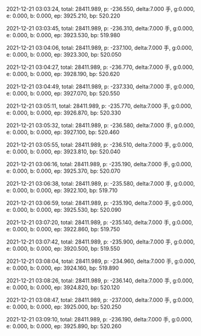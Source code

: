 2021-12-21 03:03:24, total: 28411.989, p: -236.550, delta:7.000 手, g:0.000, e: 0.000, b: 0.000, ep: 3925.210, bp: 520.220

2021-12-21 03:03:45, total: 28411.989, p: -236.310, delta:7.000 手, g:0.000, e: 0.000, b: 0.000, ep: 3923.530, bp: 519.980

2021-12-21 03:04:06, total: 28411.989, p: -237.100, delta:7.000 手, g:0.000, e: 0.000, b: 0.000, ep: 3923.300, bp: 520.050

2021-12-21 03:04:27, total: 28411.989, p: -236.770, delta:7.000 手, g:0.000, e: 0.000, b: 0.000, ep: 3928.190, bp: 520.620

2021-12-21 03:04:49, total: 28411.989, p: -237.330, delta:7.000 手, g:0.000, e: 0.000, b: 0.000, ep: 3927.070, bp: 520.550

2021-12-21 03:05:11, total: 28411.989, p: -235.770, delta:7.000 手, g:0.000, e: 0.000, b: 0.000, ep: 3926.870, bp: 520.330

2021-12-21 03:05:32, total: 28411.989, p: -236.580, delta:7.000 手, g:0.000, e: 0.000, b: 0.000, ep: 3927.100, bp: 520.460

2021-12-21 03:05:55, total: 28411.989, p: -236.510, delta:7.000 手, g:0.000, e: 0.000, b: 0.000, ep: 3923.810, bp: 520.040

2021-12-21 03:06:16, total: 28411.989, p: -235.190, delta:7.000 手, g:0.000, e: 0.000, b: 0.000, ep: 3925.370, bp: 520.070

2021-12-21 03:06:38, total: 28411.989, p: -235.580, delta:7.000 手, g:0.000, e: 0.000, b: 0.000, ep: 3922.100, bp: 519.710

2021-12-21 03:06:59, total: 28411.989, p: -235.190, delta:7.000 手, g:0.000, e: 0.000, b: 0.000, ep: 3925.530, bp: 520.090

2021-12-21 03:07:20, total: 28411.989, p: -235.140, delta:7.000 手, g:0.000, e: 0.000, b: 0.000, ep: 3922.860, bp: 519.750

2021-12-21 03:07:42, total: 28411.989, p: -235.900, delta:7.000 手, g:0.000, e: 0.000, b: 0.000, ep: 3920.500, bp: 519.550

2021-12-21 03:08:04, total: 28411.989, p: -234.960, delta:7.000 手, g:0.000, e: 0.000, b: 0.000, ep: 3924.160, bp: 519.890

2021-12-21 03:08:26, total: 28411.989, p: -236.140, delta:7.000 手, g:0.000, e: 0.000, b: 0.000, ep: 3924.820, bp: 520.120

2021-12-21 03:08:47, total: 28411.989, p: -237.000, delta:7.000 手, g:0.000, e: 0.000, b: 0.000, ep: 3925.000, bp: 520.250

2021-12-21 03:09:10, total: 28411.989, p: -236.190, delta:7.000 手, g:0.000, e: 0.000, b: 0.000, ep: 3925.890, bp: 520.260